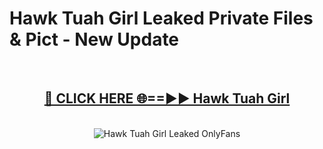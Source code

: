 # Hawk Tuah Girl Leaked Private Files & Pict - New Update
<br>
<div align="center">
<h2><a href="https://mediafilles.blogspot.com/?title=Hawk_Tuah_Girl" rel="nofollow">🔴 CLICK HERE 🌐==►► Hawk Tuah Girl</a></h2>
<br>
<a href="https://mediafilles.blogspot.com/?title=Hawk_Tuah_Girl" rel="nofollow" data-target="animated-image.originalLink"><img src="https://i.ibb.co.com/WyWwxjT/player-gif2.gif" alt="Hawk Tuah Girl Leaked OnlyFans" style="max-width: 100%; display: inline-block;" data-target="animated-image.originalImage"></a>
</div>
<br>
